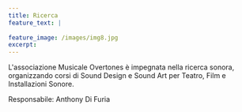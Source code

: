 ```yaml
---
title: Ricerca
feature_text: |
  
feature_image: /images/img8.jpg
excerpt: 
---
```


L'associazione Musicale Overtones è impegnata nella ricerca sonora, organizzando corsi di Sound Design e Sound Art per Teatro, Film e Installazioni Sonore.

Responsabile: Anthony Di Furia
